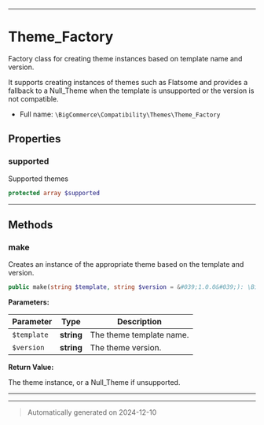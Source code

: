 ***

# Theme_Factory

Factory class for creating theme instances based on template name and version.

It supports creating instances of themes such as Flatsome and provides a fallback to a Null_Theme
when the template is unsupported or the version is not compatible.

* Full name: `\BigCommerce\Compatibility\Themes\Theme_Factory`



## Properties


### supported

Supported themes

```php
protected array $supported
```






***

## Methods


### make

Creates an instance of the appropriate theme based on the template and version.

```php
public make(string $template, string $version = &#039;1.0.0&#039;): \BigCommerce\Compatibility\Themes\BigCommerce\Compatibility\Themes\Theme
```








**Parameters:**

| Parameter | Type | Description |
|-----------|------|-------------|
| `$template` | **string** | The theme template name. |
| `$version` | **string** | The theme version. |


**Return Value:**

The theme instance, or a Null_Theme if unsupported.




***


***
> Automatically generated on 2024-12-10
